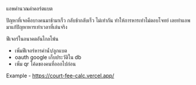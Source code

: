 แอพคำนวณค่าคอร์ตแบต

ปัญหาที่เจอคือบางคนมาช้ามาเร็ว กลับช้ากลับเร็ว ไม่เท่ากัน ทำให้การหารเท่าไม่ตอบโจทย์ เลยทำแอพมาแก้ปัญหาหารเท่าเวลาที่เล่นจริง

ฟีเจอร์ในอนาคตอันไกลโพ้น

- เพิ่มฟีเจอร์หารค่าน้ำ/ลูกแบต
- oauth google เก็บประวัติใน db
- เพิ่ม qr โค้ดของคนที่ออกไปก่อน

Example - https://court-fee-calc.vercel.app/
